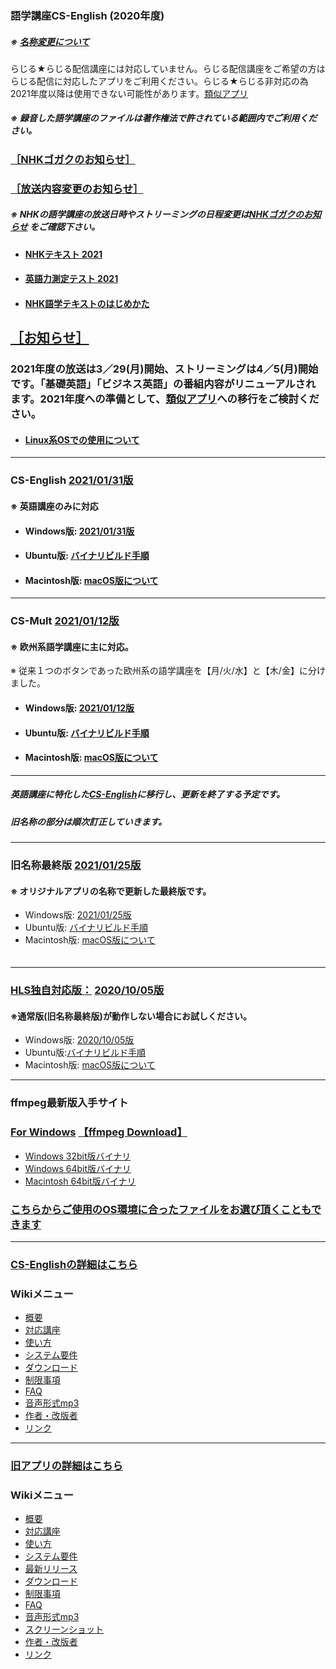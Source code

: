 ### 語学講座CS-English (2020年度)      
##### ※ [名称変更について](https://github.com/CSReviser/CaptureStream/wiki/名称変更について)             
らじる★らじる配信講座には対応していません。らじる配信講座をご希望の方はらじる配信に対応したアプリをご利用ください。らじる★らじる非対応の為2021年度以降は使用できない可能性があります。[類似アプリ](https://github.com/CSReviser/CS-English/wiki/類似アプリ)       
##### ※ 録音した語学講座のファイルは著作権法で許されている範囲内でご利用ください。            
### [［NHKゴガクのお知らせ］](https://www2.nhk.or.jp/gogaku/topics.cgi)   
### [［放送内容変更のお知らせ］](https://www2.nhk.or.jp/gogaku/topics2.cgi)   
##### ※ NHKの語学講座の放送日時やストリーミングの日程変更は[NHKゴガクのお知らせ](https://www2.nhk.or.jp/gogaku/topics.cgi) をご確認下さい。                     
- #### [NHKテキスト 2021](https://www.nhk-book.co.jp/text/index.html)
- #### [英語力測定テスト 2021](https://eigoryoku.nhk-book.co.jp/?_ga=2.177137829.1000592643.1613186020-1646930887.1611275979)
- #### [NHK語学テキストのはじめかた](https://www.nhk-book.co.jp/pr/text/hajimekata.html)

## [［お知らせ］](https://github.com/CSReviser/CaptureStream/wiki/お知らせ)     
### 2021年度の放送は3／29(月)開始、ストリーミングは4／5(月)開始です。「基礎英語」「ビジネス英語」の番組内容がリニューアルされます。2021年度への準備として、[類似アプリ](https://github.com/CSReviser/CS-English/wiki/類似アプリ)への移行をご検討ください。             　　           　　       

* #### [Linux系OSでの使用について](https://github.com/CSReviser/CS-English/wiki/Linux)       

***
### CS-English [2021/01/31版](https://github.com/CSReviser/CS-English/releases/tag/20210131)
#### ※ 英語講座のみに対応
   - #### Windows版: [2021/01/31版](https://github.com/CSReviser/CS-English/releases/download/20210131/CS-English-Windows-20210131.zip)                          
   - #### Ubuntu版: [バイナリビルド手順](https://github.com/CSReviser/CS-English/wiki/ubuntuビルド手順)                          
   - #### Macintosh版: [macOS版について](https://github.com/CSReviser/CS-English/wiki/Macintosh%E7%89%88)                          　　　           　　       

---
### CS-Mult [2021/01/12版](https://github.com/CSReviser/CS-Mult/releases/tag/20210112)         
#### ※ 欧州系語学講座に主に対応。          
※ 従来１つのボタンであった欧州系の語学講座を【月/火/水】と【木/金】に分けました。              
   - #### Windows版: [2021/01/12版](https://github.com/CSReviser/CS-Mult/releases/download/20210112/CS-Mult-Windows-20210112.zip)                          
   - #### Ubuntu版: [バイナリビルド手順](https://github.com/CSReviser/CS-Mult/wiki/ubuntuビルド手順)                          
   - #### Macintosh版: [macOS版について](https://github.com/CSReviser/CS-English/wiki/Macintosh%E7%89%88)                          
                       


---
##### 英語講座に特化した[CS-English](https://github.com/CSReviser/CS-English/wiki/CS-English)に移行し、更新を終了する予定です。               
##### 旧名称の部分は順次訂正していきます。   
                                   
***
### 旧名称最終版 [2021/01/25版](https://github.com/CSReviser/CaptureStream/releases/tag/20210125)     
#### ※ オリジナルアプリの名称で更新した最終版です。                  
   * Windows版: [2021/01/25版](https://github.com/CSReviser/CaptureStream/releases/download/20210125/CaptureStream-Windows-20210125.zip)                          
   * Ubuntu版: [バイナリビルド手順](https://github.com/CSReviser/CaptureStream/wiki/ubuntuビルド手順)                          
   * Macintosh版: [macOS版について](https://github.com/CSReviser/CaptureStream/wiki/Macintosh%E7%89%88)                          
　　　           　　     

***
### [HLS独自対応版：](https://github.com/CSReviser/CaptureStream/wiki/HLS%E6%96%B9%E5%BC%8F%E7%8B%AC%E8%87%AA%E5%AF%BE%E5%BF%9C%E7%89%88)  [2020/10/05版](https://github.com/CSReviser/CaptureStream-hls/releases/tag/20201005)            
#### ※通常版(旧名称最終版)が動作しない場合にお試しください。                          
   * Windows版: [2020/10/05版](https://github.com/CSReviser/CaptureStream-hls/releases/download/20201005/CaptureStream-hls-Windows-20201005.zip)                          
   * Ubuntu版:[バイナリビルド手順](https://github.com/CSReviser/CaptureStream/wiki/ビルド手順(hls版))                          
   * Macintosh版: [macOS版について](https://github.com/CSReviser/CaptureStream/wiki/Macintosh%E7%89%88)                          

                   
---
### ffmpeg最新版入手サイト
### [For Windows](https://www.gyan.dev/ffmpeg/builds/)               [【ffmpeg Download】](https://www.ffmpeg.org/download.html)        　                
   * [Windows 32bit版バイナリ](https://github.com/sudo-nautilus/FFmpeg-Builds-Win32/wiki/Latest)         
   * [Windows 64bit版バイナリ](https://github.com/BtbN/FFmpeg-Builds/wiki/Latest)   
   * [Macintosh 64bit版バイナリ](https://evermeet.cx/ffmpeg/)
### [こちらからご使用のOS環境に合ったファイルをお選び頂くこともできます](https://ffbinaries.com/downloads)
         

                       

                                
***
### [CS-Englishの詳細はこちら](https://github.com/CSReviser/CS-English/wiki/CS-English)                 　　　　
### Wikiメニュー     
- [概要](https://github.com/CSReviser/CS-English/wiki/%E6%A6%82%E8%A6%81)   
- [対応講座](https://github.com/CSReviser/CS-English/wiki/%E5%AF%BE%E5%BF%9C%E8%AC%9B%E5%BA%A7)    
- [使い方](https://github.com/CSReviser/CS-English/wiki/%E4%BD%BF%E3%81%84%E6%96%B9)   
- [システム要件](https://github.com/CSReviser/CS-English/wiki/%E3%82%B7%E3%82%B9%E3%83%86%E3%83%A0%E8%A6%81%E4%BB%B6)    
- [ダウンロード](https://github.com/CSReviser/CS-English/wiki/%E3%83%80%E3%82%A6%E3%83%B3%E3%83%AD%E3%83%BC%E3%83%89)   
- [制限事項](https://github.com/CSReviser/CS-English/wiki/%E5%88%B6%E9%99%90%E4%BA%8B%E9%A0%85)   
- [FAQ](https://github.com/CSReviser/CS-English/wiki/FAQ)   
- [音声形式mp3](https://github.com/CSReviser/CaptureStream/wiki/%E9%9F%B3%E5%A3%B0%E5%BD%A2%E5%BC%8Fmp3)           
- [作者・改版者](https://github.com/CSReviser/CaptureStream/wiki/作者・改版者)   
- [リンク](https://github.com/CSReviser/CS-English/wiki/リンク)   


         

                       

                                                     
---
### [旧アプリの詳細はこちら](https://github.com/CSReviser/CaptureStream/wiki/CaptureStream)                 　　　
### Wikiメニュー     
- [概要](https://github.com/CSReviser/CaptureStream/wiki/%E6%A6%82%E8%A6%81)   
- [対応講座](https://github.com/CSReviser/CaptureStream/wiki/%E5%AF%BE%E5%BF%9C%E8%AC%9B%E5%BA%A7)    
- [使い方](https://github.com/CSReviser/CaptureStream/wiki/%E4%BD%BF%E3%81%84%E6%96%B9)   
- [システム要件](https://github.com/CSReviser/CaptureStream/wiki/%E3%82%B7%E3%82%B9%E3%83%86%E3%83%A0%E8%A6%81%E4%BB%B6)    
- [最新リリース](https://github.com/CSReviser/CaptureStream/wiki/%E6%9C%80%E6%96%B0%E3%83%AA%E3%83%AA%E3%83%BC%E3%82%B9)   
- [ダウンロード](https://github.com/CSReviser/CaptureStream/wiki/%E3%83%80%E3%82%A6%E3%83%B3%E3%83%AD%E3%83%BC%E3%83%89)   
- [制限事項](https://github.com/CSReviser/CaptureStream/wiki/%E5%88%B6%E9%99%90%E4%BA%8B%E9%A0%85)   
- [FAQ](https://github.com/CSReviser/CaptureStream/wiki/FAQ)   
- [音声形式mp3](https://github.com/CSReviser/CaptureStream/wiki/%E9%9F%B3%E5%A3%B0%E5%BD%A2%E5%BC%8Fmp3)           
- [スクリーンショット](https://github.com/CSReviser/CaptureStream/wiki/スクリーンショット)   
- [作者・改版者](https://github.com/CSReviser/CaptureStream/wiki/作者・改版者)   
- [リンク](https://github.com/CSReviser/CaptureStream/wiki/リンク)   

